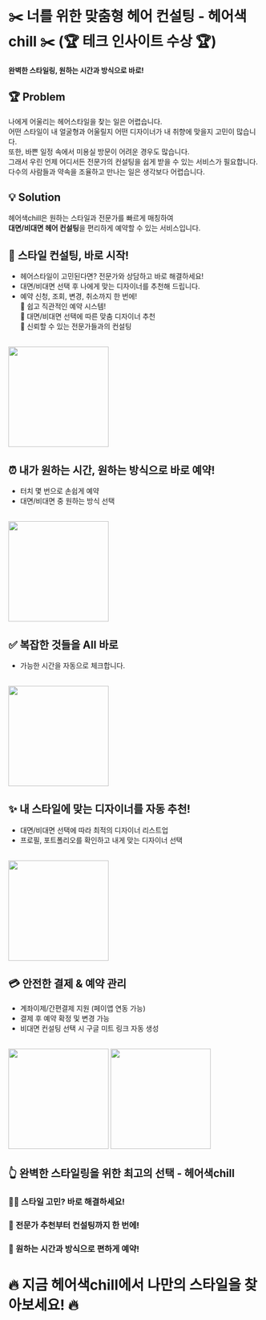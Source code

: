 # ✂️ 너를 위한 맞춤형 헤어 컨설팅 - 헤어색chill ✂️ (🏆 테크 인사이트 수상 🏆)

**완벽한 스타일링, 원하는 시간과 방식으로 바로!**


## 🏆 Problem

  나에게 어울리는 헤어스타일을 찾는 일은 어렵습니다.
  <br>어떤 스타일이 내 얼굴형과 어울릴지 어떤 디자이너가 내 취향에 맞을지 고민이 많습니다.
  <br>또한, 바쁜 일정 속에서 미용실 방문이 어려운 경우도 많습니다.
  <br>그래서 우린 언제 어디서든 전문가의 컨설팅을 쉽게 받을 수 있는 서비스가 필요합니다.
  <br>다수의 사람들과 약속을 조율하고 만나는 일은 생각보다 어렵습니다. 

## 💡 Solution

  헤어색chill은 원하는 스타일과 전문가를 빠르게 매칭하여
  <br>**대면/비대면 헤어 컨설팅**을 편리하게 예약할 수 있는 서비스입니다.

## 🚀 스타일 컨설팅, 바로 시작!
  - 헤어스타일이 고민된다면? 전문가와 상담하고 바로 해결하세요!
  - 대면/비대면 선택 후 나에게 맞는 디자이너를 추천해 드립니다.
  - 예약 신청, 조회, 변경, 취소까지 한 번에!
  <br>📌 쉽고 직관적인 예약 시스템!
  <br>📌 대면/비대면 선택에 따른 맞춤 디자이너 추천
  <br>📌 신뢰할 수 있는 전문가들과의 컨설팅
  <br>
  <img src="https://github.com/user-attachments/assets/cf0d1d5e-bf2c-4d72-a33d-e629d0f92f54" width="200">  
  <br>

## ⏰ 내가 원하는 시간, 원하는 방식으로 바로 예약!
  - 터치 몇 번으로 손쉽게 예약
  - 대면/비대면 중 원하는 방식 선택
  <br>
  <img src="https://github.com/user-attachments/assets/fbdbfa0f-cab2-4856-9373-56c0648e20c2" width="200">
  <br>

## ✅ 복잡한 것들을 All 바로 
  - 가능한 시간을 자동으로 체크합니다.
  <br>
  <img src="https://github.com/user-attachments/assets/823347be-61f2-411e-98d6-8e11196858de" width="200">
  <br>

## ✨ 내 스타일에 맞는 디자이너를 자동 추천!
  - 대면/비대면 선택에 따라 최적의 디자이너 리스트업
  - 프로필,  포트폴리오를 확인하고 내게 맞는 디자이너 선택
  <br>
  <img src="https://github.com/user-attachments/assets/80b92593-b08c-4044-a675-895ba30415ae" width="200">  
  <br>


## 💳 안전한 결제 & 예약 관리
  - 계좌이제/간편결제 지원 (페이앱 연동 가능)
  - 결제 후 예약 확정 및 변경 가능
  - 비대면 컨설팅 선택 시 구글 미트 링크 자동 생성
  <br>
  <img src="https://github.com/user-attachments/assets/8047f98f-8187-45b8-aa5d-7d6342a5dafa" width="200">
  <img src="https://github.com/user-attachments/assets/9dbba19e-3671-45c9-9d49-07e5d845c1f1" width="200">  
  <br>

## 👆 완벽한 스타일링을 위한 최고의 선택 - 헤어색chill
### 💇‍♀️ 스타일 고민? 바로 해결하세요!
### 🎨 전문가 추천부터 컨설팅까지 한 번에!
### 📅 원하는 시간과 방식으로 편하게 예약!

# 🔥 지금 헤어색chill에서 나만의 스타일을 찾아보세요! 🔥
